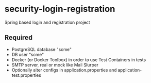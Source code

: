 # security-login-registration
Spring based login and registration project

## Required
- PostgreSQL database "some" 
- DB user "some"
- Docker (or Docker Toolbox) in order to use Test Containers in tests 
- SMTP server, real or mock like Mail Slurper
- Optionally alter configs in 
application.properties and application-test.properties
